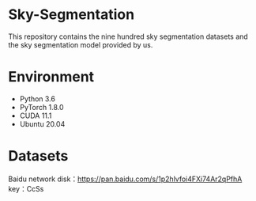 # Sky-Segmentation
This repository  contains the nine hundred sky segmentation datasets and the sky segmentation model provided by us.

# Environment
* Python 3.6 <br>
* PyTorch 1.8.0 <br>
* CUDA 11.1 <br>
* Ubuntu 20.04 <br>

# Datasets
Baidu network disk：https://pan.baidu.com/s/1p2hlvfoi4FXi74Ar2qPfhA 
key：CcSs
